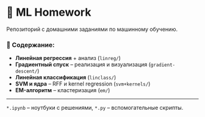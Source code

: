 # 🦊 ML Homework

Репозиторий с домашними заданиями по машинному обучению.  

### 📂 Содержание:
- **Линейная регрессия** + анализ (`linreg/`)
- **Градиентный спуск** – реализация и визуализация (`gradient-descent/`)
- **Линейная классификация** (`linclass/`)
- **SVM и ядра** – RFF и kernel regression (`svm+kernels/`)
- **EM-алгоритм** – кластеризация (`em/`)

---
`*.ipynb` – ноутбуки с решениями, `*.py` – вспомогательные скрипты.
